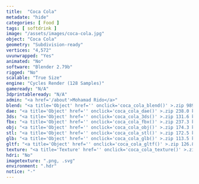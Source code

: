 ```yaml
---
title:  "Coca Cola"
metadate: "hide"
categories: [ Food ]
tags: [ softdrink ]
image: "/assets/images/coca-cola.jpg"
object: "Coca Cola"
geometry: "Subdivision-ready"
vertices: "4,572"
uvunwrapped: "Yes"
animated: "No"
software: "Blender 2.79b"
rigged: "No"
scalable: "True Size"
engine: "Cycles Render (128 Samples)"
gameready: "N/A"
3dprintableready: "N/A"
admin: "<a href='/about'>Mohamad Rido</a>"
blend: "<a title='Object' href='' onclick='coca_cola_blend()' >.zip 989.1 kB</a>"
dae: "<a title='Object' href='' onclick='coca_cola_dae()' >.zip 238.0 kB</a>"
3ds: "<a title='Object' href='' onclick='coca_cola_3ds()' >.zip 131.6 kB</a>"
fbx: "<a title='Object' href='' onclick='coca_cola_fbx()' >.zip 237.3 kB</a>"
obj: "<a title='Object' href='' onclick='coca_cola_obj()' >.zip 174.3 kB</a>"
stl: "<a title='Object' href='' onclick='coca_cola_stl()' >.zip 172.5 kB</a>"
glb: "<a title='Object' href='' onclick='coca_cola_glb()' >.zip 113.5 kB</a>"
gltf: "<a title='Object' href='' onclick='coca_cola_gltf()' >.zip 126.8 kB</a>"
texture: "<a title='Texture' href='' onclick='coca_cola_texture()' >.zip 6.5 MB</a>"
hdri: "No"
imagetexture: ".png, .svg"
environment: ".hdr"
notice: "-"
---
```

